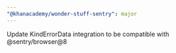 ```yaml
---
"@khanacademy/wonder-stuff-sentry": major
---
```


Update KindErrorData integration to be compatible with @sentry/browser@8
